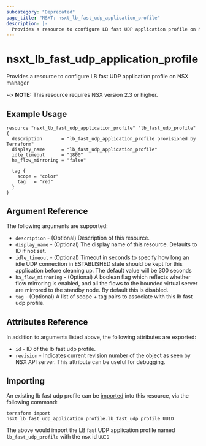 ```yaml
---
subcategory: "Deprecated"
page_title: "NSXT: nsxt_lb_fast_udp_application_profile"
description: |-
  Provides a resource to configure LB fast UDP application profile on NSX manager
---
```


# nsxt_lb_fast_udp_application_profile

Provides a resource to configure LB fast UDP application profile on NSX manager

~> **NOTE:** This resource requires NSX version 2.3 or higher.

## Example Usage

```hcl
resource "nsxt_lb_fast_udp_application_profile" "lb_fast_udp_profile" {
  description       = "lb_fast_udp_application_profile provisioned by Terraform"
  display_name      = "lb_fast_udp_application_profile"
  idle_timeout      = "1800"
  ha_flow_mirroring = "false"

  tag {
    scope = "color"
    tag   = "red"
  }
}
```

## Argument Reference

The following arguments are supported:

* `description` - (Optional) Description of this resource.
* `display_name` - (Optional) The display name of this resource. Defaults to ID if not set.
* `idle_timeout` - (Optional) Timeout in seconds to specify how long an idle UDP connection in ESTABLISHED state should be kept for this application before cleaning up. The default value will be 300 seconds
* `ha_flow_mirroring` - (Optional) A boolean flag which reflects whether flow mirroring is enabled, and all the flows to the bounded virtual server are mirrored to the standby node. By default this is disabled.
* `tag` - (Optional) A list of scope + tag pairs to associate with this lb fast udp profile.

## Attributes Reference

In addition to arguments listed above, the following attributes are exported:

* `id` - ID of the lb fast udp profile.
* `revision` - Indicates current revision number of the object as seen by NSX API server. This attribute can be useful for debugging.

## Importing

An existing lb fast udp profile can be [imported][docs-import] into this resource, via the following command:

[docs-import]: https://developer.hashicorp.com/terraform/cli/import

```shell
terraform import nsxt_lb_fast_udp_application_profile.lb_fast_udp_profile UUID
```

The above would import the LB fast UDP application profile named `lb_fast_udp_profile` with the nsx id `UUID`
